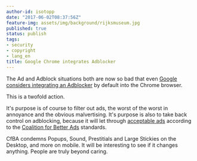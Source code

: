 ```yaml
---
author-id: isotopp
date: "2017-06-02T08:37:56Z"
feature-img: assets/img/background/rijksmuseum.jpg
published: true
status: publish
tags:
- security
- copyright
- lang_en
title: Google Chrome integrates Adblocker
---
```

The Ad and Adblock situations both are now so bad that even 
[Google considers integrating an Adblocker](https://www.blog.google/topics/journalism-news/building-better-web-everyone/)
by default into the Chrome browser. 

This is a twofold action. 

It's purpose is of course to filter out ads, the worst of the worst in
annoyance and the obvious malvertising. It's purpose is also to take back
control on adblocking, because it will let through 
[acceptable ads](https://www.betterads.org/standards) according to the 
[Coalition for Better Ads](https://www.betterads.org/) standards. 

CfBA condemns Popups, Sound, Prestitials and Large Stickies on the Desktop,
and more on mobile. It will be interesting to see if it changes anything.
People are truly beyond caring.
